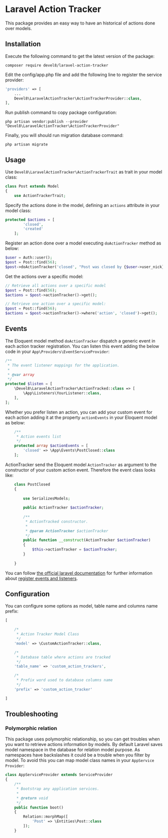# Laravel Action Tracker

This package provides an easy way to have an historical of actions done over models.

## Installation

Execute the following command to get the latest version of the package:

```
composer require devel8/laravel-action-tracker
```

Edit the config/app.php file and add the following line to register the service provider:

``` php
'providers' => [
    ...
    Devel8\LaravelActionTracker\ActionTrackerProvider::class,
],
```

Run publish command to copy package configuration:

```
php artisan vendor:publish --provider "Devel8\LaravelActionTracker\ActionTrackerProvider"
```

Finally, you will should run migration database command:

```
php artisan migrate
```

## Usage

Use `Devel8\LaravelActionTracker\ActionTrackerTrait` as trait in your model class:

``` php
class Post extends Model
{
    use ActionTrackerTrait;
```

Specify the actions done in the model, defining an `actions` attribute in your model class:

``` php
protected $actions = [
        'closed',
        'created'
    ];
```

Register an action done over a model executing `doActionTracker` method as below:

``` php
$user = Auth::user();
$post = Post::find(56);
$post->doActionTracker('closed', "Post was closed by {$user->user_nick}");
```

Get the actions over a specific model:

``` php
// Retrieve all actions over a specific model
$post = Post::find(56);
$actions = $post->actionTracker()->get();

// Retrieve one action over a specific model:
$post = Post::find(56);
$actions = $post->actionTracker()->where('action', 'closed')->get();
```

## Events

The Eloquent model method `doActionTracker` dispatch a generic event in each action tracker registration.
You can listen this event adding the below code in your `App\Providers\EventServiceProvider`:
``` php
/**
 * The event listener mappings for the application.
 *
 * @var array
 */
protected $listen = [
    \Devel8\LaravelActionTracker\ActionTracked::class => [
        \App\Listeners\YourListener::class,
    ],
];
```

Whether you prefer listen an action, you can add your custom event for each action adding it at the property `actionEvents` in your Eloquent model as below:
``` php
    /**
     * Action events list
     */
    protected array $actionEvents = [
        'closed' => \App\Events\PostClosed::class
    ];
``` 

ActionTracker send the Eloquent model `ActionTracker` as argument to the constructor of your custom action event.
Therefore the event class looks like:
``` php
    class PostClosed
    {
    
        use SerializesModels;
    
        public ActionTracker $actionTracker;
    
        /**
         * ActionTracked constructor.
         *
         * @param ActionTracker $actionTracker
         */
        public function __construct(ActionTracker $actionTracker)
        {
            $this->actionTracker = $actionTracker;
        }
    
    }
``` 

You can follow [the official laravel documentation](https://laravel.com/docs) for further information about [register events and listeners](https://laravel.com/docs/5.8/events).


## Configuration

You can configure some options as model, table name and columns name prefix:

``` php
[

    /*
     * Action Tracker Model Class
     */
    'model' => \CustomActionTracker::class,

    /*
     * Database table where actions are tracked
     */
    'table_name' => 'custom_action_trackers',

    /*
     * Prefix word used to database columns name
     */
    'prefix' => 'custom_action_tracker'

]
```

## Troubleshooting

### Polymorphic relation

This package uses polymorphic relationship, so you can get troubles when you want to retrieve actions information by models.
By default Laravel saves model namespace in the database for relation model purpose. As namespaces have backslashes it could be a trouble when you filter by model.
To avoid this you can map model class names in your `AppService Provider`:
``` php
class AppServiceProvider extends ServiceProvider
{
    /**
     * Bootstrap any application services.
     *
     * @return void
     */
    public function boot()
    {
        Relation::morphMap([
            'Post' => \Entities\Post::class
        ]);
    }
```